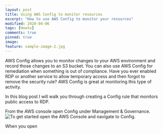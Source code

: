 ```yaml
---
layout: post
title: Using AWS Config to monitor resources
excerpt: "How to use AWS Config to monitor your resources"
modified: 2020-04-06
tags: [Howto]
comments: true
pinned: true
image:
feature: sample-image-2.jpg
---
```


AWS Config allows you to monitor changes to your AWS environment and record those changes to an S3 bucket. You can also use AWS Config for remediation when something is out of compliance. Have you ever enabled RDP or another service to allow temporary access and then forgot to remove the security rule? AWS Config is great at monitoring this type of activity.

In this blog post I will walk you through creating a Config rule that monitors public access to RDP. 

From the AWS console open Config under Management & Governance.
![To get started open the AWS Console and navigate to Config.]({{site.url}}/img/AWSConfig/aws-console-config.png#left)

When you open 



